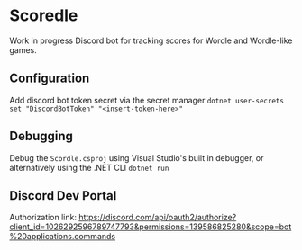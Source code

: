# Scoredle
Work in progress Discord bot for tracking scores for Wordle and Wordle-like games.

## Configuration
Add discord bot token secret via the secret manager
`dotnet user-secrets set "DiscordBotToken" "<insert-token-here>"`

## Debugging
Debug the `Scordle.csproj` using Visual Studio's built in debugger, or alternatively using the .NET CLI
`dotnet run`

## Discord Dev Portal
Authorization link:
https://discord.com/api/oauth2/authorize?client_id=1026292596789747793&permissions=139586825280&scope=bot%20applications.commands